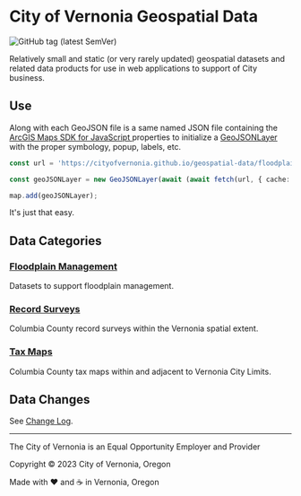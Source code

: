 # City of Vernonia Geospatial Data

![GitHub tag (latest SemVer)](https://img.shields.io/github/v/tag/CityOfVernonia/geospatial-data?color=success&style=flat-square)

Relatively small and static (or very rarely updated) geospatial datasets and related data products for use in web applications to support of City business.

## Use

Along with each GeoJSON file is a same named JSON file containing the [ArcGIS Maps SDK for JavaScript
](https://developers.arcgis.com/javascript/latest/) properties to initialize a [GeoJSONLayer](https://developers.arcgis.com/javascript/latest/api-reference/esri-layers-GeoJSONLayer.html) with the proper symbology, popup, labels, etc.

```typescript
const url = 'https://cityofvernonia.github.io/geospatial-data/floodplain-management/flood-zones.json';

const geoJSONLayer = new GeoJSONLayer(await (await fetch(url, { cache: 'reload' })).json());

map.add(geoJSONLayer);
```

It's just that easy.

## Data Categories

### [Floodplain Management](floodplain-management)

Datasets to support floodplain management.

### [Record Surveys](record-surveys)

Columbia County record surveys within the Vernonia spatial extent.

### [Tax Maps](tax-maps)

Columbia County tax maps within and adjacent to Vernonia City Limits.

## Data Changes

See [Change Log](CHANGELOG).

---

The City of Vernonia is an Equal Opportunity Employer and Provider

Copyright © 2023 City of Vernonia, Oregon

Made with :heart: and :coffee: in Vernonia, Oregon
